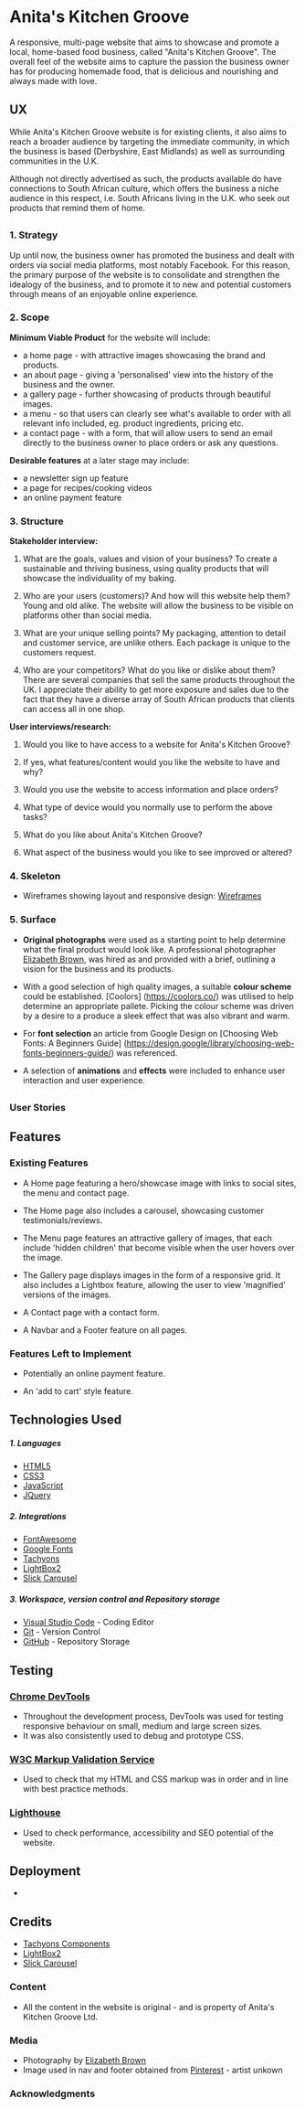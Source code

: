 # Anita's Kitchen Groove

A responsive, multi-page website that aims to showcase and promote a local, home-based food business, called "Anita's Kitchen Groove". The overall feel of the website aims to capture the passion the business owner has for producing homemade food, that is delicious and nourishing and always made with love.

## UX

While Anita's Kitchen Groove website is for existing clients, it also aims to reach a broader audience by targeting the immediate community, in which the business is based (Derbyshire, East Midlands) as well as surrounding communities in the U.K.

Although not directly advertised as such, the products available do have connections to South African culture, which offers the business a niche audience in this respect, i.e. South Africans living in the U.K. who seek out products that remind them of home.

##

### 1. Strategy

Up until now, the business owner has promoted the business and dealt with orders via social media platforms, most notably Facebook. For this reason, the primary purpose of the website is to consolidate and strengthen the idealogy of the business, and to promote it to new and potential customers through means of an enjoyable online experience.

### 2. Scope

**Minimum Viable Product** for the website will include:

- a home page - with attractive images showcasing the brand and products.
- an about page - giving a 'personalised' view into the history of the business and the owner.
- a gallery page - further showcasing of products through beautiful images.
- a menu - so that users can clearly see what's available to order with all relevant info included, eg. product ingredients, pricing etc.
- a contact page - with a form, that will allow users to send an email directly to the business owner to place orders or ask any questions.

**Desirable features** at a later stage may include:

- a newsletter sign up feature
- a page for recipes/cooking videos
- an online payment feature

### 3. Structure

**Stakeholder interview:**

1. What are the goals, values and vision of your business?
   To create a sustainable and thriving business, using quality products that will showcase the individuality of my baking.

2. Who are your users (customers)? And how will this website help them?
   Young and old alike. The website will allow the business to be visible on platforms other than social media.

3. What are your unique selling points?
   My packaging, attention to detail and customer service, are unlike others. Each package is unique to the customers request.

4. Who are your competitors? What do you like or dislike about them?
   There are several companies that sell the same products throughout the UK. I appreciate their ability to get more exposure and sales due to the fact that they have a diverse array of South African products that clients can access all in one shop.

**User interviews/research:**

1. Would you like to have access to a website for Anita's Kitchen Groove?

2. If yes, what features/content would you like the website to have and why?

3. Would you use the website to access information and place orders?

4. What type of device would you normally use to perform the above tasks?

5. What do you like about Anita's Kitchen Groove?

6. What aspect of the business would you like to see improved or altered?

### 4. Skeleton

- Wireframes showing layout and responsive design: [Wireframes](https://github.com/Wingkelinks/anitas_kitchen_groove_MSP1/blob/master/MSP1%20wireframe.pdf)

### 5. Surface

- **Original photographs** were used as a starting point to help determine what the final product would look like. A professional photographer [Elizabeth Brown](https://www.elizabethbrown.uk/), was hired as and provided with a brief, outlining a vision for the business and its products.

- With a good selection of high quality images, a suitable **colour scheme** could be established. [Coolors] (https://coolors.co/) was utilised to help determine an appropriate pallete. Picking the colour scheme was driven by a desire to a produce a sleek effect that was also vibrant and warm.

- For **font selection** an article from Google Design on [Choosing Web Fonts: A Beginners Guide] (https://design.google/library/choosing-web-fonts-beginners-guide/) was referenced.

- A selection of **animations** and **effects** were included to enhance user interaction and user experience.

##

### User Stories

##

## Features

### Existing Features

- A Home page featuring a hero/showcase image with links to social sites, the menu and contact page.

- The Home page also includes a carousel, showcasing customer testimonials/reviews.

- The Menu page features an attractive gallery of images, that each include 'hidden children' that become visible when the user hovers over the image.

- The Gallery page displays images in the form of a responsive grid. It also includes a Lightbox feature, allowing the user to view 'magnified' versions of the images.

- A Contact page with a contact form.

- A Navbar and a Footer feature on all pages.

### Features Left to Implement

- Potentially an online payment feature.

- An 'add to cart' style feature.

##

## Technologies Used

##### 1. Languages

- [HTML5](https://html.com/html5/)
- [CSS3](https://en.wikipedia.org/wiki/Cascading_Style_Sheets)
- [JavaScript](https://www.javascript.com/)
- [JQuery](https://jquery.com/)

##### 2. Integrations

- [FontAwesome](https://fontawesome.com/)
- [Google Fonts](https://fonts.google.com/)
- [Tachyons](https://tachyons.io/)
- [LightBox2](https://lokeshdhakar.com/projects/lightbox2/)
- [Slick Carousel](https://kenwheeler.github.io/slick/)

##### 3. Workspace, version control and Repository storage

- [Visual Studio Code](https://code.visualstudio.com/) - Coding Editor
- [Git](https://git-scm.com/) - Version Control
- [GitHub](https://github.com/) - Repository Storage

##

## Testing

### [Chrome DevTools](https://developers.google.com/web/tools/chrome-devtools)

- Throughout the development process, DevTools was used for testing responsive behaviour on small, medium and large screen sizes.
- It was also consistently used to debug and prototype CSS.

### [W3C Markup Validation Service](https://validator.w3.org/)

- Used to check that my HTML and CSS markup was in order and in line with best practice methods.

### [Lighthouse](https://developers.google.com/web/tools/lighthouse)

- Used to check performance, accessibility and SEO potential of the website.

## Deployment

-

## Credits

- [Tachyons Components](http://tachyons.io/components/)
- [LightBox2](https://lokeshdhakar.com/projects/lightbox2/)
- [Slick Carousel](https://kenwheeler.github.io/slick/)

### Content

- All the content in the website is original - and is property of Anita's Kitchen Groove Ltd.

### Media

- Photography by [Elizabeth Brown](https://www.elizabethbrown.uk/)
- Image used in nav and footer obtained from [Pinterest](https://www.pinterest.de/pin/381187555933357591/) - artist unkown

### Acknowledgments

##
